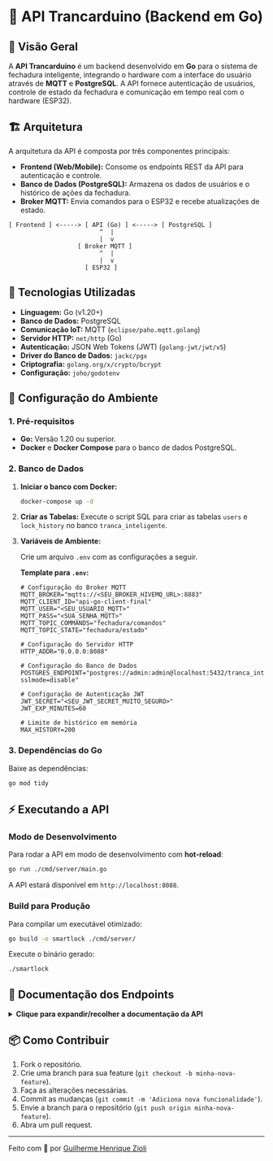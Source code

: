 
# 🚪 API Trancarduino (Backend em Go)

## 📖 Visão Geral

A **API Trancarduino** é um backend desenvolvido em **Go** para o sistema de fechadura inteligente, integrando o hardware com a interface do usuário através de **MQTT** e **PostgreSQL**. A API fornece autenticação de usuários, controle de estado da fechadura e comunicação em tempo real com o hardware (ESP32).

## 🏗️ Arquitetura

A arquitetura da API é composta por três componentes principais:

- **Frontend (Web/Mobile):** Consome os endpoints REST da API para autenticação e controle.
- **Banco de Dados (PostgreSQL):** Armazena os dados de usuários e o histórico de ações da fechadura.
- **Broker MQTT:** Envia comandos para o ESP32 e recebe atualizações de estado.

```plaintext
[ Frontend ] <-----> [ API (Go) ] <-----> [ PostgreSQL ]
                         ^  |
                         |  v
                   [ Broker MQTT ]
                         ^  |
                         |  v
                     [ ESP32 ]
```

## 🚀 Tecnologias Utilizadas

- **Linguagem:** Go (v1.20+)
- **Banco de Dados:** PostgreSQL
- **Comunicação IoT:** MQTT (`eclipse/paho.mqtt.golang`)
- **Servidor HTTP:** `net/http` (Go)
- **Autenticação:** JSON Web Tokens (JWT) (`golang-jwt/jwt/v5`)
- **Driver do Banco de Dados:** `jackc/pgx`
- **Criptografia:** `golang.org/x/crypto/bcrypt`
- **Configuração:** `joho/godotenv`

## 🔧 Configuração do Ambiente

### 1. Pré-requisitos

- **Go:** Versão 1.20 ou superior.
- **Docker** e **Docker Compose** para o banco de dados PostgreSQL.

### 2. Banco de Dados

1. **Iniciar o banco com Docker:**

    ```bash
    docker-compose up -d
    ```

2. **Criar as Tabelas:** Execute o script SQL para criar as tabelas `users` e `lock_history` no banco `tranca_inteligente`.

3. **Variáveis de Ambiente:**

    Crie um arquivo `.env` com as configurações a seguir.

    **Template para `.env`:**

    ```env
    # Configuração do Broker MQTT
    MQTT_BROKER="mqtts://<SEU_BROKER_HIVEMQ_URL>:8883"
    MQTT_CLIENT_ID="api-go-client-final"
    MQTT_USER="<SEU_USUARIO_MQTT>"
    MQTT_PASS="<SUA_SENHA_MQTT>"
    MQTT_TOPIC_COMMANDS="fechadura/comandos"
    MQTT_TOPIC_STATE="fechadura/estado"

    # Configuração do Servidor HTTP
    HTTP_ADDR="0.0.0.0:8088"

    # Configuração do Banco de Dados
    POSTGRES_ENDPOINT="postgres://admin:admin@localhost:5432/tranca_inteligente?sslmode=disable"

    # Configuração de Autenticação JWT
    JWT_SECRET="<SEU_JWT_SECRET_MUITO_SEGURO>"
    JWT_EXP_MINUTES=60

    # Limite de histórico em memória
    MAX_HISTORY=200
    ```

### 3. Dependências do Go

Baixe as dependências:

```bash
go mod tidy
```

## ⚡ Executando a API

### Modo de Desenvolvimento

Para rodar a API em modo de desenvolvimento com **hot-reload**:

```bash
go run ./cmd/server/main.go
```

A API estará disponível em `http://localhost:8088`.

### Build para Produção

Para compilar um executável otimizado:

```bash
go build -o smartlock ./cmd/server/
```

Execute o binário gerado:

```bash
./smartlock
```

## 🔑 Documentação dos Endpoints

<details>
<summary><strong>Clique para expandir/recolher a documentação da API</strong></summary>

### Autenticação

#### `POST /login`

Autentica um usuário e retorna um token JWT.

  - **Corpo da Requisição (`application/json`)**
    ```json
    {
      "email": "user@exemple.com",
      "password": "password"
    }
    ```

  - **Resposta de Sucesso (`200 OK`)**
    ```json
    {
        "success": true,
        "token": "eyJhbGciOiJIUzI1NiIsInR5cCI6IkpXVCJ9...",
        "user": {
            "id": "c2a8f8e2-4b1a-4b8f-8c1e-7d9a1b3c4d5e",
            "email": "user@exemple.com",
            "name": "Nome do Usuário"
        }
    }
    ```

-----

### Rotas Protegidas (Exigem `Authorization: Bearer <token>`)

#### `GET /status`

Retorna o estado atual da fechadura. Suporta **long-polling**.

  - **Parâmetros de Query (Opcionais):**
    - `since` (RFC3339 timestamp): Para long-polling.
    - `timeout` (duração, ex: `25s`): Timeout do long-polling.

  - **Resposta de Sucesso (`200 OK`)**
    ```json
    {
        "isLocked": false,
        "isConnected": true,
        "lastUpdate": "2025-09-27T02:35:51Z"
    }
    ```

  - **Resposta com Timeout (`204 No Content`)**: Caso o long-poll expirar sem atualizações.

#### `POST /toggle`

Envia um comando para alternar o estado da fechadura.

  - **Corpo da Requisição:** Vazio.

  - **Resposta de Sucesso (`200 OK`)**
    ```json
    {
        "success": true,
        "isLocked": true
    }
    ```

</details>

## 📦 Como Contribuir

1. Fork o repositório.
2. Crie uma branch para sua feature (`git checkout -b minha-nova-feature`).
3. Faça as alterações necessárias.
4. Commit as mudanças (`git commit -m 'Adiciona nova funcionalidade'`).
5. Envie a branch para o repositório (`git push origin minha-nova-feature`).
6. Abra um pull request.

---

Feito com 💙 por [Guilherme Henrique Zioli](https://portfolio.ghzds.com.br/)
